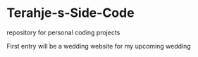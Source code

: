 # Terahje-s-Side-Code
repository for personal coding projects

First entry will be a wedding website for my upcoming wedding